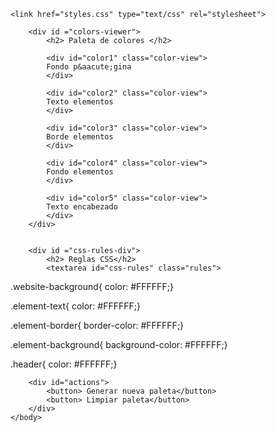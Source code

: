 <html>

<head>
	<title> Awesome color palette generator </title>
	<script src="script.js"></script>
	<script src="colors.js"></script>
	<script src="https://ajax.googleapis.com/ajax/libs/jquery/3.1.0/jquery.min.js"></script>

	<link href="styles.css" type="text/css" rel="stylesheet">

	
	
</head>
	<body>
	
		<div id ="colors-viewer">
			<h2> Paleta de colores </h2> 
			
			<div id="color1" class="color-view">
			Fondo p&aacute;gina
			</div>
			
			<div id="color2" class="color-view">
			Texto elementos
			</div>
			
			<div id="color3" class="color-view">
			Borde elementos
			</div>
			
			<div id="color4" class="color-view">
			Fondo elementos
			</div>
			
			<div id="color5" class="color-view">
			Texto encabezado
			</div>
		</div>


		<div id ="css-rules-div">
			<h2> Reglas CSS</h2> 
			<textarea id="css-rules" class="rules"> 
.website-background{ color: #FFFFFF;}

.element-text{ color: #FFFFFF;}

.element-border{ border-color: #FFFFFF;}

.element-background{ background-color: #FFFFFF;}

.header{ color: #FFFFFF;}
			</textarea>
		</div>
		
		
		<div id="actions">
			<button> Generar nueva paleta</button>
			<button> Limpiar paleta</button>
		</div>
	</body>

</html>


